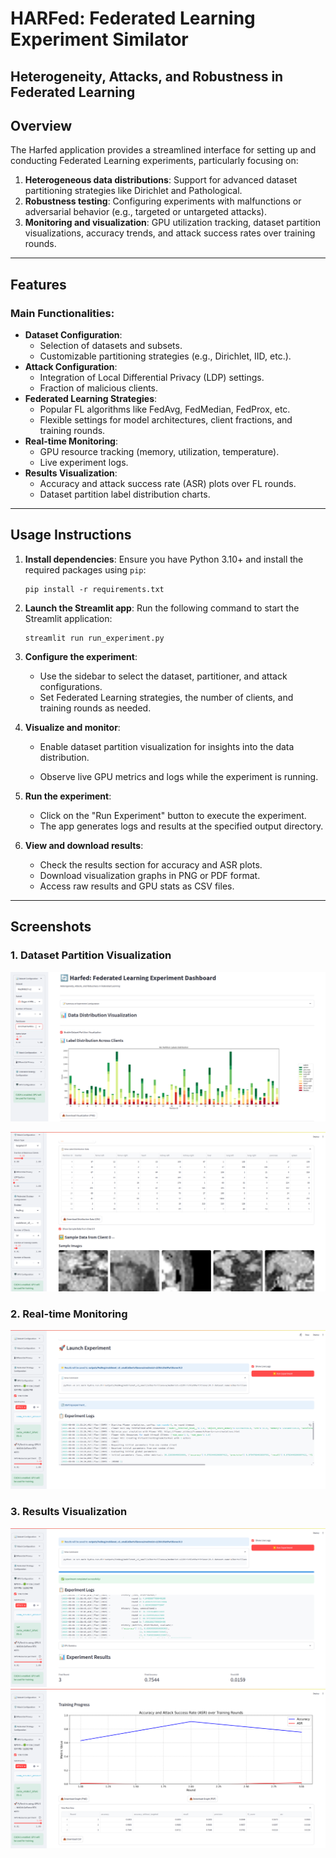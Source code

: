 # HARFed: Federated Learning Experiment Similator
Heterogeneity, Attacks, and Robustness in Federated Learning
---

## Overview

The Harfed application provides a streamlined interface for setting up and conducting Federated Learning experiments, particularly focusing on:
1. **Heterogeneous data distributions**: Support for advanced dataset partitioning strategies like Dirichlet and Pathological.
2. **Robustness testing**: Configuring experiments with malfunctions or adversarial behavior (e.g., targeted or untargeted attacks).
3. **Monitoring and visualization**: GPU utilization tracking, dataset partition visualizations, accuracy trends, and attack success rates over training rounds.

---

## Features

### **Main Functionalities**:
- **Dataset Configuration**: 
  - Selection of datasets and subsets.
  - Customizable partitioning strategies (e.g., Dirichlet, IID, etc.).
- **Attack Configuration**:
  - Integration of Local Differential Privacy (LDP) settings.
  - Fraction of malicious clients.
- **Federated Learning Strategies**:
  - Popular FL algorithms like FedAvg, FedMedian, FedProx, etc.
  - Flexible settings for model architectures, client fractions, and training rounds.
- **Real-time Monitoring**:
  - GPU resource tracking (memory, utilization, temperature).
  - Live experiment logs.
- **Results Visualization**:
  - Accuracy and attack success rate (ASR) plots over FL rounds.
  - Dataset partition label distribution charts.

---

## Usage Instructions

1. **Install dependencies**:
   Ensure you have Python 3.10+ and install the required packages using `pip`:
   ```
   pip install -r requirements.txt
   ```

2. **Launch the Streamlit app**:
   Run the following command to start the Streamlit application:
   ```
   streamlit run run_experiment.py
   ```

3. **Configure the experiment**:
   - Use the sidebar to select the dataset, partitioner, and attack configurations.
   - Set Federated Learning strategies, the number of clients, and training rounds as needed.

4. **Visualize and monitor**:
   - Enable dataset partition visualization for insights into the data distribution.


   - Observe live GPU metrics and logs while the experiment is running.

5. **Run the experiment**:
   - Click on the "Run Experiment" button to execute the experiment.
   - The app generates logs and results at the specified output directory.

6. **View and download results**:
   - Check the results section for accuracy and ASR plots.
   - Download visualization graphs in PNG or PDF format.
   - Access raw results and GPU stats as CSV files.

---

## Screenshots

### **1. Dataset Partition Visualization**
![Screenshot 1 - Dataset Configuration](screenshots/Screenshot%20from%202025-08-06%2013-31-32.png)

![Screenshot 2 - Dataset Partition Visualization](screenshots/Screenshot%20from%202025-08-06%2013-32-52.png)

### **2. Real-time Monitoring**
![Screenshot 3 - Real-time Monitoring](screenshots/Screenshot%20from%202025-08-06%2013-37-49.png)

### **3. Results Visualization**
![Screenshot 4 - Results Visualization](screenshots/Screenshot%20from%202025-08-06%2013-40-47.png)
![Screenshot 5 - Results Visualization](screenshots/Screenshot%20from%202025-08-06%2013-41-07.png)
